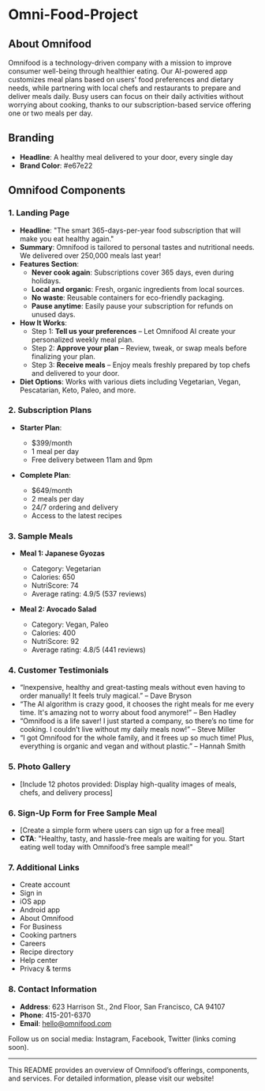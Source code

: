 # Omni-Food-Project

## About Omnifood

Omnifood is a technology-driven company with a mission to improve consumer well-being through healthier eating. Our AI-powered app customizes meal plans based on users' food preferences and dietary needs, while partnering with local chefs and restaurants to prepare and deliver meals daily. Busy users can focus on their daily activities without worrying about cooking, thanks to our subscription-based service offering one or two meals per day.

## Branding

- **Headline**: A healthy meal delivered to your door, every single day
- **Brand Color**: #e67e22

## Omnifood Components

### 1. **Landing Page**

- **Headline**: "The smart 365-days-per-year food subscription that will make you eat healthy again."
- **Summary**: Omnifood is tailored to personal tastes and nutritional needs. We delivered over 250,000 meals last year!
- **Features Section**:
  - **Never cook again**: Subscriptions cover 365 days, even during holidays.
  - **Local and organic**: Fresh, organic ingredients from local sources.
  - **No waste**: Reusable containers for eco-friendly packaging.
  - **Pause anytime**: Easily pause your subscription for refunds on unused days.
- **How It Works**:
  - Step 1: **Tell us your preferences** – Let Omnifood AI create your personalized weekly meal plan.
  - Step 2: **Approve your plan** – Review, tweak, or swap meals before finalizing your plan.
  - Step 3: **Receive meals** – Enjoy meals freshly prepared by top chefs and delivered to your door.
- **Diet Options**: Works with various diets including Vegetarian, Vegan, Pescatarian, Keto, Paleo, and more.

### 2. **Subscription Plans**

- **Starter Plan**: 
  - $399/month 
  - 1 meal per day
  - Free delivery between 11am and 9pm

- **Complete Plan**: 
  - $649/month
  - 2 meals per day
  - 24/7 ordering and delivery
  - Access to the latest recipes

### 3. **Sample Meals**

- **Meal 1: Japanese Gyozas**
  - Category: Vegetarian
  - Calories: 650
  - NutriScore: 74
  - Average rating: 4.9/5 (537 reviews)

- **Meal 2: Avocado Salad**
  - Category: Vegan, Paleo
  - Calories: 400
  - NutriScore: 92
  - Average rating: 4.8/5 (441 reviews)

### 4. **Customer Testimonials**

- “Inexpensive, healthy and great-tasting meals without even having to order manually! It feels truly magical.” – Dave Bryson
- “The AI algorithm is crazy good, it chooses the right meals for me every time. It's amazing not to worry about food anymore!” – Ben Hadley
- “Omnifood is a life saver! I just started a company, so there’s no time for cooking. I couldn’t live without my daily meals now!” – Steve Miller
- “I got Omnifood for the whole family, and it frees up so much time! Plus, everything is organic and vegan and without plastic.” – Hannah Smith

### 5. **Photo Gallery**

- [Include 12 photos provided: Display high-quality images of meals, chefs, and delivery process]

### 6. **Sign-Up Form for Free Sample Meal**

- [Create a simple form where users can sign up for a free meal]
- **CTA**: "Healthy, tasty, and hassle-free meals are waiting for you. Start eating well today with Omnifood’s free sample meal!"

### 7. **Additional Links**

- Create account
- Sign in
- iOS app
- Android app
- About Omnifood
- For Business
- Cooking partners
- Careers
- Recipe directory
- Help center
- Privacy & terms

### 8. **Contact Information**

- **Address**: 623 Harrison St., 2nd Floor, San Francisco, CA 94107
- **Phone**: 415-201-6370
- **Email**: hello@omnifood.com

Follow us on social media: Instagram, Facebook, Twitter (links coming soon). 

---

This README provides an overview of Omnifood’s offerings, components, and services. For detailed information, please visit our website!
